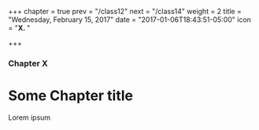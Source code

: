 +++
chapter = true
prev = "/class12"
next = "/class14"
weight = 2
title = "Wednesday, February 15, 2017"
date = "2017-01-06T18:43:51-05:00"
icon = "<b>X. </b>"

+++

### Chapter X

# Some Chapter title

Lorem ipsum
